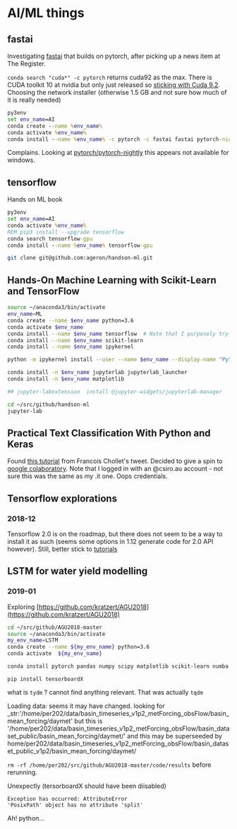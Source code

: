# AI/ML things

## fastai

Investigating [fastai](http://docs.fast.ai) that builds on pytorch, after picking up a news item at The Register.

`conda search "cuda*" -c pytorch` returns cuda92 as the max. There is CUDA toolkit 10 at nvidia but only just released so [sticking with Cuda 9.2](https://developer.nvidia.com/cuda-92-download-archive). Choosing the network installer (otherwise 1.5 GB and not sure how much of it is really needed)

```cmd
py3env
set env_name=AI
conda create --name %env_name%
conda activate %env_name%
conda install --name %env_name% -c pytorch -c fastai fastai pytorch-nightly cuda92
```

Complains. Looking at [pytorch/pytorch-nightly](https://anaconda.org/pytorch/pytorch-nightly) this appears not available for windows.

## tensorflow

Hands on ML book

```cmd
py3env
set env_name=AI
conda activate %env_name%
REM pip3 install --upgrade tensorflow
conda search tensorflow-gpu
conda install --name %env_name% tensorflow-gpu
```

```sh
git clone git@github.com:ageron/handson-ml.git
```

## Hands-On Machine Learning with Scikit-Learn and TensorFlow

```sh
source ~/anaconda3/bin/activate
env_name=ML
conda create --name $env_name python=3.6
conda activate $env_name
conda install --name $env_name tensorflow  # Note that I purposely try not to tap into conda-forge and ommit `-c conda-forge` option
conda install --name $env_name scikit-learn
conda install --name $env_name ipykernel

python -m ipykernel install --user --name $env_name --display-name "Python3 (ML)"

conda install -n $env_name jupyterlab jupyterlab_launcher
conda install -n $env_name matplotlib

## jupyter-labextension  install @jupyter-widgets/jupyterlab-manager

cd ~/src/github/handson-ml
jupyter-lab
```

## Practical Text Classification With Python and Keras

Found [this tutorial](https://realpython.com/python-keras-text-classification/) from Francois Chollet's tweet. Decided to give a spin to [google colaboratory](https://colab.research.google.com). Note that I logged in with an @csiro.au account - not sure this was the same as my .it one. Oops credentials.

## Tensorflow explorations

### 2018-12

Tensorflow 2.0 is on the roadmap, but there does not seem to be a way to install it as such (seems some options in 1.12 generate code for 2.0 API however). Still, better stick to [tutorials](https://www.tensorflow.org/tutorials)

## LSTM for water yield modelling

### 2019-01

Exploring [https://github.com/kratzert/AGU2018](https://github.com/kratzert/AGU2018)

```sh
cd ~/src/github/AGU2018-master
source ~/anaconda3/bin/activate
my_env_name=LSTM
conda create --name ${my_env_name} python=3.6
conda activate  ${my_env_name}

conda install pytorch pandas numpy scipy matplotlib scikit-learn numba tqdm
```

`pip install tensorboardX` 

what is `tydm` ? cannot find anything relevant.  That was actually `tqdm`

Loading data: seems it may have changed. looking for _str:'/home/per202/data/basin_timeseries_v1p2_metForcing_obsFlow/basin_mean_forcing/daymet' but this is '/home/per202/data/basin_timeseries_v1p2_metForcing_obsFlow/basin_dataset_public/basin_mean_forcing/daymet/' and this may be superseeded by  home/per202/data/basin_timeseries_v1p2_metForcing_obsFlow/basin_dataset_public_v1p2/basin_mean_forcing/daymet/

`rm -rf /home/per202/src/github/AGU2018-master/code/results` before rerunning.

Unexpectly (tersorboardX should have been diisabled)

```
Exception has occurred: AttributeError
'PosixPath' object has no attribute 'split'
```
Ah! python...

